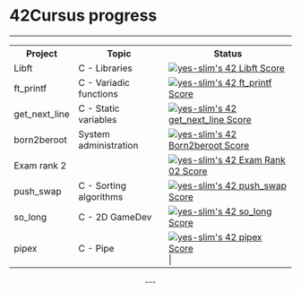 # 42Cursus progress
---
<div align="center">

<table>
  <tr>
    <th>Project</th>
    <th>Topic</th>
    <th>Status</th>
  </tr>
  <tr>
    <td>Libft</td>
    <td>C - Libraries</td>
    <td><a href="https://github.com/JaeSeoKim/badge42"><img src="https://badge42.vercel.app/api/v2/cl9smgnrq00250fju0ztclesb/project/2825116" alt="yes-slim's 42 Libft Score" /></a></td>
  </tr>
  <tr>
    <td>ft_printf</td>
    <td>C - Variadic functions</td>
    <td><a href="https://github.com/JaeSeoKim/badge42"><img src="https://badge42.vercel.app/api/v2/cl9smgnrq00250fju0ztclesb/project/2865826" alt="yes-slim's 42 ft_printf Score" /></a></td>
  </tr>
  <tr>
    <td>get_next_line</td>
    <td>C - Static variables</td>
    <td><a href="https://github.com/JaeSeoKim/badge42"><img src="https://badge42.vercel.app/api/v2/cl9smgnrq00250fju0ztclesb/project/2865833" alt="yes-slim's 42 get_next_line Score" /></a></td>
  </tr>
  <tr>
    <td>born2beroot</td>
    <td>System administration</td>
    <td><a href="https://github.com/JaeSeoKim/badge42"><img src="https://badge42.vercel.app/api/v2/cl9smgnrq00250fju0ztclesb/project/2865834" alt="yes-slim's 42 Born2beroot Score" /></a></td>
  </tr>
  <tr>
    <td> Exam rank 2</td>
    <td></td>
    <td><a href="https://github.com/JaeSeoKim/badge42"><img src="https://badge42.vercel.app/api/v2/cl9smgnrq00250fju0ztclesb/project/2914671" alt="yes-slim's 42 Exam Rank 02 Score" /></a></td>
  </tr>
  <tr>
    <td>push_swap</td>
    <td>C - Sorting algorithms</td>
    <td><a href="https://github.com/JaeSeoKim/badge42"><img src="https://badge42.vercel.app/api/v2/cl9smgnrq00250fju0ztclesb/project/2928272" alt="yes-slim's 42 push_swap Score" /></a></td>
  </tr>
  <tr>
    <td>so_long</td>
    <td>C - 2D GameDev</td>
    <td><a href="https://github.com/JaeSeoKim/badge42"><img src="https://badge42.vercel.app/api/v2/cl9smgnrq00250fju0ztclesb/project/2916152" alt="yes-slim's 42 so_long Score" /></a></td>
  </tr>
  <tr>
    <td>pipex </td>
    <td>C - Pipe </td>
    <td><a href="https://github.com/JaeSeoKim/badge42"><img src="https://badge42.vercel.app/api/v2/cl9smgnrq00250fju0ztclesb/project/2997267" alt="yes-slim's 42 pipex Score" /></a>|</td>
  </tr>
</table>
---